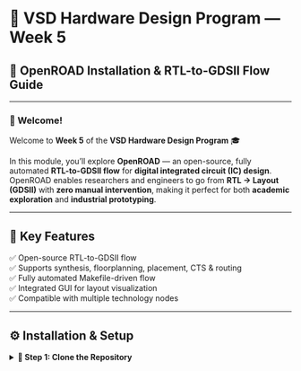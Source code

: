 # 🧠 VSD Hardware Design Program — Week 5  
## 🚀 OpenROAD Installation & RTL-to-GDSII Flow Guide

---

### 👋 Welcome!
Welcome to **Week 5** of the **VSD Hardware Design Program** 🎓  

In this module, you’ll explore **OpenROAD** — an open-source, fully automated **RTL-to-GDSII flow** for **digital integrated circuit (IC) design**.  
OpenROAD enables researchers and engineers to go from **RTL → Layout (GDSII)** with **zero manual intervention**, making it perfect for both **academic exploration** and **industrial prototyping**.

---

## 🧩 Key Features
✅ Open-source RTL-to-GDSII flow  
✅ Supports synthesis, floorplanning, placement, CTS & routing  
✅ Fully automated Makefile-driven flow  
✅ Integrated GUI for layout visualization  
✅ Compatible with multiple technology nodes  

---

## ⚙️ Installation & Setup

<details>
<summary><b>🔹 Step 1: Clone the Repository</b></summary>

```bash
git clone --recursive https://github.com/The-OpenROAD-Project/OpenROAD-flow-scripts
cd OpenROAD-flow-scripts

---

## 📂 Click Below

[![Week 5](https://github.com/harishj123/RISC-V_Soc_Tape_out_week_5/blob/main/week%205/week5_banner.png)](https://github.com/harishj123/RISC-V_Soc_Tape_out_week_5/tree/main/week%205)

---
